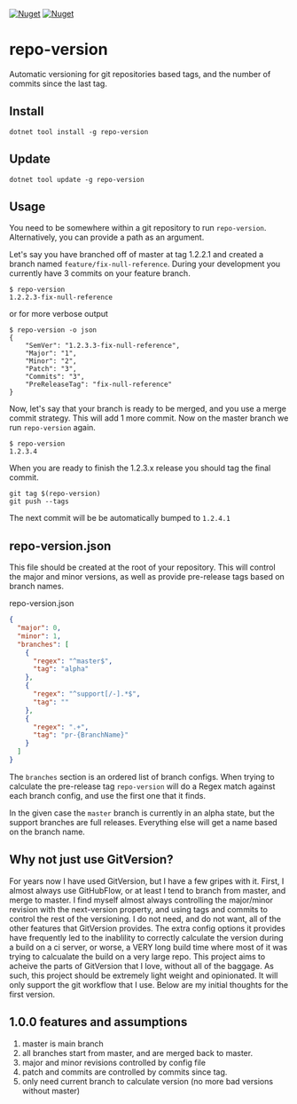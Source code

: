 [![Nuget](https://img.shields.io/nuget/v/repo-version?style=plastic)](https://www.nuget.org/packages/repo-version)
[![Nuget](https://img.shields.io/nuget/dt/repo-version?style=plastic)](https://www.nuget.org/packages/repo-version)

# repo-version
Automatic versioning for git repositories based tags, and the number of commits since the last tag.

## Install

```
dotnet tool install -g repo-version
```

## Update
```
dotnet tool update -g repo-version
```

## Usage

You need to be somewhere within a git repository to run `repo-version`. Alternatively, you can provide a path as an argument.

Let's say you have branched off of master at tag 1.2.2.1 and created a branch named `feature/fix-null-reference`.
During your development you currently have 3 commits on your feature branch.

```
$ repo-version
1.2.2.3-fix-null-reference
```

or for more verbose output

```
$ repo-version -o json
{
    "SemVer": "1.2.3.3-fix-null-reference",
    "Major": "1",
    "Minor": "2",
    "Patch": "3",
    "Commits": "3",
    "PreReleaseTag": "fix-null-reference"
}

```

Now, let's say that your branch is ready to be merged, and you use a merge commit strategy. This will add 1 more commit.
Now on the master branch we run `repo-version` again.

```
$ repo-version
1.2.3.4
```

When you are ready to finish the 1.2.3.x release you should tag the final commit.

```
git tag $(repo-version)
git push --tags
```

The next commit will be be automatically bumped to `1.2.4.1`

## repo-version.json
This file should be created at the root of your repository. This will
control the major and minor versions, as well as provide pre-release tags based
on branch names.

repo-version.json
```json
{
  "major": 0,
  "minor": 1,
  "branches": [
    {
      "regex": "^master$",
      "tag": "alpha"
    },
    {
      "regex": "^support[/-].*$",
      "tag": ""
    },
    {
      "regex": ".+",
      "tag": "pr-{BranchName}"
    }
  ]
}
```

The `branches` section is an ordered list of branch configs. When trying to calculate the pre-release tag `repo-version` will do a Regex match against each branch config, and use the first one that it finds.

In the given case the `master` branch is currently in an alpha state, but the support branches are full releases. Everything else will get a name based on the branch name.

## Why not just use GitVersion?

For years now I have used GitVersion, but I have a few gripes with it. First, I almost always
use GitHubFlow, or at least I tend to branch from master, and merge to master. I find myself
almost always controlling the major/minor revision with the next-version property, and using
tags and commits to control the rest of the versioning. I do not need, and do not want, all of
the other features that GitVersion provides. The extra config options it provides have frequently
led to the inablility to correctly calculate the version during a build on a ci server, or worse,
a VERY long build time where most of it was trying to calcualate the build on a very large repo.
This project aims to acheive the parts of GitVersion that I love, without all of the baggage.
As such, this project should be extremely light weight and opinionated. It will only support the
git workflow that I use. Below are my initial thoughts for the first version.

## 1.0.0 features and assumptions

1. master is main branch
2. all branches start from master, and are merged back to master.
3. major and minor revisions controlled by config file
4. patch and commits are controlled by commits since tag.
5. only need current branch to calculate version (no more bad versions without master)

